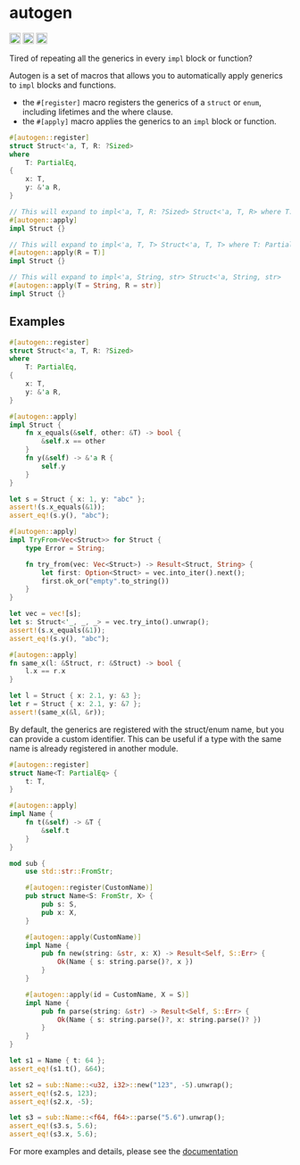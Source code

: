 autogen
======

[<img alt="github" src="https://img.shields.io/badge/github-pstroka/autogen-8da0cb?style=for-the-badge&labelColor=555555&logo=github" height="20">](https://github.com/pstroka/autogen)
[<img alt="crates.io" src="https://img.shields.io/crates/v/autogen.svg?style=for-the-badge&color=fc8d62&logo=rust" height="20">](https://crates.io/crates/autogen)
[<img alt="docs.rs" src="https://img.shields.io/badge/docs.rs-autogen-66c2a5?style=for-the-badge&labelColor=555555&logo=docs.rs" height="20">](https://docs.rs/autogen)

Tired of repeating all the generics in every `impl` block or function?

Autogen is a set of macros that allows you to automatically apply generics to `impl` blocks and 
functions.
- the `#[register]` macro registers the generics of a `struct` or `enum`, including lifetimes and
the where clause.
- the `#[apply]` macro applies the generics to an `impl` block or function.

```rust
#[autogen::register]
struct Struct<'a, T, R: ?Sized>
where
    T: PartialEq,
{
    x: T,
    y: &'a R,
}

// This will expand to impl<'a, T, R: ?Sized> Struct<'a, T, R> where T: PartialEq {}
#[autogen::apply]
impl Struct {}

// This will expand to impl<'a, T, T> Struct<'a, T, T> where T: PartialEq {}
#[autogen::apply(R = T)]
impl Struct {}

// This will expand to impl<'a, String, str> Struct<'a, String, str>
#[autogen::apply(T = String, R = str)]
impl Struct {}
```

## Examples

```rust
#[autogen::register]
struct Struct<'a, T, R: ?Sized>
where
    T: PartialEq,
{
    x: T,
    y: &'a R,
}

#[autogen::apply]
impl Struct {
    fn x_equals(&self, other: &T) -> bool {
        &self.x == other
    }
    fn y(&self) -> &'a R {
        self.y
    }
}

let s = Struct { x: 1, y: "abc" };
assert!(s.x_equals(&1));
assert_eq!(s.y(), "abc");

#[autogen::apply]
impl TryFrom<Vec<Struct>> for Struct {
    type Error = String;

    fn try_from(vec: Vec<Struct>) -> Result<Struct, String> {
        let first: Option<Struct> = vec.into_iter().next();
        first.ok_or("empty".to_string())
    }
}

let vec = vec![s];
let s: Struct<'_, _, _> = vec.try_into().unwrap();
assert!(s.x_equals(&1));
assert_eq!(s.y(), "abc");

#[autogen::apply]
fn same_x(l: &Struct, r: &Struct) -> bool {
    l.x == r.x
}

let l = Struct { x: 2.1, y: &3 };
let r = Struct { x: 2.1, y: &7 };
assert!(same_x(&l, &r));
```

By default, the generics are registered with the struct/enum name, but you can provide a
custom identifier. This can be useful if a type with the same name is already registered in
another module.

```rust
#[autogen::register]
struct Name<T: PartialEq> {
    t: T,
}

#[autogen::apply]
impl Name {
    fn t(&self) -> &T {
        &self.t
    }
}

mod sub {
    use std::str::FromStr;

    #[autogen::register(CustomName)]
    pub struct Name<S: FromStr, X> {
        pub s: S,
        pub x: X,
    }

    #[autogen::apply(CustomName)]
    impl Name {
        pub fn new(string: &str, x: X) -> Result<Self, S::Err> {
            Ok(Name { s: string.parse()?, x })
        }
    }

    #[autogen::apply(id = CustomName, X = S)]
    impl Name {
        pub fn parse(string: &str) -> Result<Self, S::Err> {
            Ok(Name { s: string.parse()?, x: string.parse()? })
        }
    }
}

let s1 = Name { t: 64 };
assert_eq!(s1.t(), &64);

let s2 = sub::Name::<u32, i32>::new("123", -5).unwrap();
assert_eq!(s2.s, 123);
assert_eq!(s2.x, -5);

let s3 = sub::Name::<f64, f64>::parse("5.6").unwrap();
assert_eq!(s3.s, 5.6);
assert_eq!(s3.x, 5.6);
```

For more examples and details, please see the [documentation](https://docs.rs/autogen)

